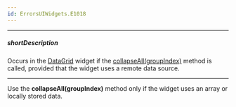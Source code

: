 ```yaml
---
id: ErrorsUIWidgets.E1018
---
```

---
##### shortDescription
Occurs in the [DataGrid](/api-reference/10%20UI%20Widgets/dxDataGrid '/Documentation/ApiReference/UI_Widgets/dxDataGrid/') widget if the [collapseAll(groupIndex)](/api-reference/10%20UI%20Widgets/dxDataGrid/3%20Methods/collapseAll(groupIndex).md '/Documentation/ApiReference/UI_Widgets/dxDataGrid/Methods/#collapseAllgroupIndex') method is called, provided that the widget uses a remote data source.

---
Use the **collapseAll(groupIndex)** method only if the widget uses an array or locally stored data.